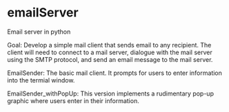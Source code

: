 # emailServer
Email server in python

Goal: Develop a simple mail client that sends email to any recipient. The client will need to
connect to a mail server, dialogue with the mail server using the SMTP protocol, and send an 
email message to the mail server.  


EmailSender: The basic mail client.  It prompts for users to enter information into the termial window.

EmailSender_withPopUp: This version implements a rudimentary pop-up graphic where users enter in their information.
